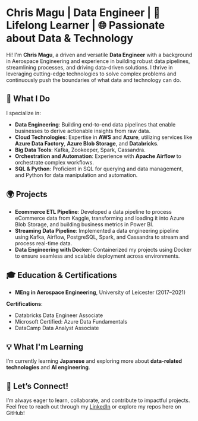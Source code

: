 # Chris Magu | Data Engineer | 🚀 Lifelong Learner | 🌐 Passionate about Data & Technology

Hi! I'm **Chris Magu**, a driven and versatile **Data Engineer** with a background in Aerospace Engineering and experience in building robust data pipelines, streamlining processes, and driving data-driven solutions. I thrive in leveraging cutting-edge technologies to solve complex problems and continuously push the boundaries of what data and technology can do.

## 🌟 What I Do

I specialize in:

- **Data Engineering**: Building end-to-end data pipelines that enable businesses to derive actionable insights from raw data.
- **Cloud Technologies**: Expertise in **AWS** and **Azure**, utilizing services like **Azure Data Factory**, **Azure Blob Storage**, and **Databricks**.
- **Big Data Tools**: Kafka, Zookeeper, Spark, Cassandra.
- **Orchestration and Automation**: Experience with **Apache Airflow** to orchestrate complex workflows.
- **SQL & Python**: Proficient in SQL for querying and data management, and Python for data manipulation and automation.

## 🌍 Projects

- **Ecommerce ETL Pipeline**: Developed a data pipeline to process eCommerce data from Kaggle, transforming and loading it into Azure Blob Storage, and building business metrics in Power BI.
- **Streaming Data Pipeline**: Implemented a data engineering pipeline using Kafka, Airflow, PostgreSQL, Spark, and Cassandra to stream and process real-time data.
- **Data Engineering with Docker**: Containerized my projects using Docker to ensure seamless and scalable deployment across environments.

## 🎓 Education & Certifications

- **MEng in Aerospace Engineering**, University of Leicester (2017–2021)

**Certifications**:
- Databricks Data Engineer Associate
- Microsoft Certified: Azure Data Fundamentals
- DataCamp Data Analyst Associate

## 💡 What I'm Learning

I’m currently learning **Japanese** and exploring more about **data-related technologies** and **AI engineering**.

## 💬 Let’s Connect!

I’m always eager to learn, collaborate, and contribute to impactful projects. Feel free to reach out through my [LinkedIn](https://www.linkedin.com/in/chrismagu/) or explore my repos here on GitHub!

